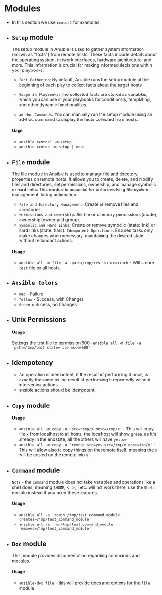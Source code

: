 # Modules

- In this section we use `centos1` for examples.

- ## `Setup` module
    The setup module in Ansible is used to gather system information (known as "facts") from remote hosts. These facts include details about the operating system, network interfaces, hardware architecture, and more. This information is crucial for making informed decisions within your playbooks.

    - `Fact Gathering`: By default, Ansible runs the setup module at the beginning of each play to collect facts about the target hosts.

    - `Usage in Playbooks`: The collected facts are stored as variables, which you can use in your playbooks for conditionals, templating, and other dynamic functionalities.

    - `Ad-Hoc Commands`: You can manually run the setup module using an ad-hoc command to display the facts collected from hosts.

    #### Uage 
    - `ansible centos1 -m setup`
    - `ansible centos -m setup | more`

- ## `File` module
    The file module in Ansible is used to manage file and directory properties on remote hosts. It allows you to create, delete, and modify files and directories, set permissions, ownership, and manage symbolic or hard links. This module is essential for tasks involving file system management during automation.

    - `File and Directory Management`: Create or remove files and directories.
    - `Permissions and Ownership`: Set file or directory permissions (mode), ownership (owner and group).
    - `Symbolic and Hard Links`: Create or remove symbolic (state: link) or hard links (state: hard).
    `Idempotent Operations`: Ensures tasks only make changes when necessary, maintaining the desired state without redundant actions.

    #### Usage
    - `ansible all -m file -a 'path=/tmp/test state=touch` - Will create `test` file on all hosts.

- ## `Ansible Colors`
    - `Red` - Failure
    - `Yellow` - Success, with Changes
    - `Green` = Sucess, no Changes

- ## Unix Permissions
    #### Usage 
    Settings the test file to permission 600
    -`ansible all -m file -a 'path=/tmp/test state=file mode=600'`
- ## Idempotency
    - An operation is idempotent, if the result of performing it once, is exactly the same as the result of performing it repeatedly without intervening actions.
    - ansible actions should be idempotent.
- ## `Copy` module
    #### Usage
    - `ansible all -m copy -a 'src=/tmp/x dest=/tmp/x'` - This will copy file `x` from localhost to all hosts, the localhost will show `green`, as it's already in the endstate, all the others will have `yellow`
    - `ansible all -m copy -a 'remote_src=yes src=/tmp/x dest=tmp/y'` - This will allow also to copy things on the remote itself, meaning the `x` will be copied on the remote into `y`

- ## `Command` module
    `Note` - the `command` module does not take variables and operations like a shell does, meaning `$HOME`, <, >, | etc. will not work there, use the `Shell` module instead if you need these features.
    #### Usage

    - `ansible all -a 'touch /tmp/test_command_module creates=/tmp/test_command_module'`
    - `ansible all -a 'rm /tmp/test_command_module removes=/tmp/test_command_module'`

- ## `Doc` module
    This module provides documentation regarding commands and modules.
    #### Usage
    - `ansible-doc file` - this will provide docs and options for the `file` module